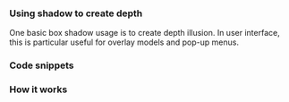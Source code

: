 


### Using shadow to create depth

One basic box shadow usage is to create depth illusion. In user interface, this is particular useful for overlay models and pop-up menus.

### Code snippets

### How it works